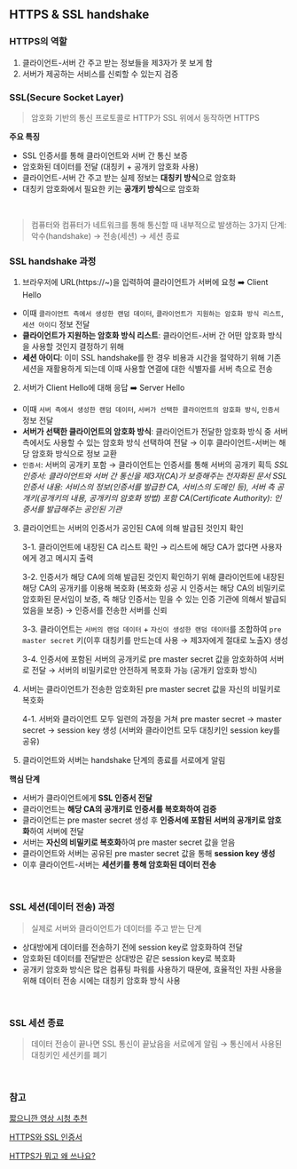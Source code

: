 ## HTTPS & SSL handshake

### HTTPS의 역할

1. 클라이언트-서버 간 주고 받는 정보들을 제3자가 못 보게 함
2. 서버가 제공하는 서비스를 신뢰할 수 있는지 검증

### SSL(Secure Socket Layer)

> 암호화 기반의 통신 프로토콜로 HTTP가 SSL 위에서 동작하면 HTTPS

**주요 특징**

- SSL 인증서를 통해 클라이언트와 서버 간 통신 보증
- 암호화된 데이터를 전달 (대칭키 + 공개키 암호화 사용)
- 클라이언트-서버 간 주고 받는 실제 정보는 **대칭키 방식**으로 암호화
- 대칭키 암호화에서 필요한 키는 **공개키 방식**으로 암호화

<br/>

> 컴퓨터와 컴퓨터가 네트워크를 통해 통신할 때 내부적으로 발생하는 3가지 단계: 악수(handshake) → 전송(세션) → 세션 종료

### SSL handshake 과정

1. 브라우저에 URL(https://~)을 입력하여 클라이언트가 서버에 요청 ➡️ Client Hello

- 이때 `클라이언트 측에서 생성한 랜덤 데이터`, `클라이언트가 지원하는 암호화 방식 리스트`, `세션 아이디` 정보 전달
- **클라이언트가 지원하는 암호화 방식 리스트**: 클라이언트-서버 간 어떤 암호화 방식을 사용할 것인지 결정하기 위해
- **세션 아이디**: 이미 SSL handshake를 한 경우 비용과 시간을 절약하기 위해 기존 세션을 재활용하게 되는데 이때 사용할 연결에 대한 식별자를 서버 측으로 전송

2. 서버가 Client Hello에 대해 응답 ➡️ Server Hello

- 이때 `서버 측에서 생성한 랜덤 데이터`, `서버가 선택한 클라이언트의 암호화 방식`, `인증서` 정보 전달
- **서버가 선택한 클라이언트의 암호화 방식**: 클라이언트가 전달한 암호화 방식 중 서버 측에서도 사용할 수 있는 암호화 방식 선택하여 전달 → 이후 클라이언트-서버는 해당 암호화 방식으로 정보 교환
- `인증서`: 서버의 공개키 포함 → 클라이언트는 인증서를 통해 서버의 공개키 획득
  _SSL 인증서: 클라이언트와 서버 간 통신을 제3자(CA)가 보증해주는 전자화된 문서_
  _SSL 인증서 내용: 서비스의 정보(인증서를 발급한 CA, 서비스의 도메인 등), 서버 측 공개키(공개키의 내용, 공개키의 암호화 방법) 포함_
  _CA(Certificate Authority): 인증서를 발급해주는 공인된 기관_

3. 클라이언트는 서버의 인증서가 공인된 CA에 의해 발급된 것인지 확인

   3-1. 클라이언트에 내장된 CA 리스트 확인 → 리스트에 해당 CA가 없다면 사용자에게 경고 메시지 출력

   3-2. 인증서가 해당 CA에 의해 발급된 것인지 확인하기 위해 클라이언트에 내장된 해당 CA의 공개키를 이용해 복호화 (복호화 성공 시 인증서는 해당 CA의 비밀키로 암호화된 문서임이 보증, 즉 해당 인증서는 믿을 수 있는 인증 기관에 의해서 발급되었음을 보증) → 인증서를 전송한 서버를 신뢰

   3-3. 클라이언트는 `서버의 랜덤 데이터` + `자신이 생성한 랜덤 데이터`를 조합하여 `pre master secret` 키(이후 대칭키를 만드는데 사용 → 제3자에게 절대로 노출X) 생성

   3-4. 인증서에 포함된 서버의 공개키로 pre master secret 값을 암호화하여 서버로 전달 → 서버의 비밀키로만 안전하게 복호화 가능 (공개키 암호화 방식)

4. 서버는 클라이언트가 전송한 암호화된 pre master secret 값을 자신의 비밀키로 복호화

   4-1. 서버와 클라이언트 모두 일련의 과정을 거쳐 pre master secret → master secret → session key 생성 (서버와 클라이언트 모두 대칭키인 session key를 공유)

5. 클라이언트와 서버는 handshake 단계의 종료를 서로에게 알림

**핵심 단계**

- 서버가 클라이언트에게 **SSL 인증서 전달**
- 클라이언트는 **해당 CA의 공개키로 인증서를 복호화하여 검증**
- 클라이언트는 pre master secret 생성 후 **인증서에 포함된 서버의 공개키로 암호화**하여 서버에 전달
- 서버는 **자신의 비밀키로 복호화**하여 pre master secret 값을 얻음
- 클라이언트와 서버는 공유된 pre master secret 값을 통해 **session key 생성**
- 이후 클라이언트-서버는 **세션키를 통해 암호화된 데이터 전송**

<br/>

### SSL 세션(데이터 전송) 과정

> 실제로 서버와 클라이언트가 데이터를 주고 받는 단계

- 상대방에게 데이터를 전송하기 전에 session key로 암호화하여 전달
- 암호화된 데이터를 전달받은 상대방은 같은 session key로 복호화
- 공개키 암호화 방식은 많은 컴퓨팅 파워를 사용하기 때문에, 효율적인 자원 사용을 위해 데이터 전송 시에는 대칭키 암호화 방식 사용

<br/>

### SSL 세션 종료

> 데이터 전송이 끝나면 SSL 통신이 끝났음을 서로에게 알림 → 통신에서 사용된 대칭키인 세션키를 폐기

<br/>

### 참고

[짧으니깐 영상 시청 추천](https://www.youtube.com/watch?v=8R0FUF_t_zk)

[HTTPS와 SSL 인증서](https://opentutorials.org/course/228/4894)

[HTTPS가 뭐고 왜 쓰나요?](https://www.youtube.com/watch?v=H6lpFRpyl14)
